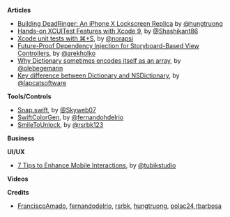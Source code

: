 **Articles**

* [Building DeadRinger: An iPhone X Lockscreen Replica](https://medium.com/@hungtruong/introducing-deadringer-an-iphone-x-lockscreen-replica-9a3e613c833c) by [@hungtruong](https://twitter.com/hungtruong/)
* [Hands-on XCUITest Features with Xcode 9](https://medium.com/xcblog/hands-on-xcuitest-features-with-xcode-9-eb4d00be2781), by [@Shashikant86](https://twitter.com/Shashikant86)
* [Xcode unit tests with ⌘+S](https://medium.com/@londeix/xcode-unit-tests-with-s-13f0deaed501), by [@norapsi](https://twitter.com/norapsi)
* [Future-Proof Dependency Injection for Storyboard-Based View Controllers](http://holko.pl/2017/12/06/future-proof-dependency-injection/), by [@arekholko](https://twitter.com/arekholko)
* [Why Dictionary sometimes encodes itself as an array](https://oleb.net/blog/2017/12/dictionary-codable-array/), by [@olebegemann](https://twitter.com/olebegemann)
* [Key difference between Dictionary and NSDictionary](http://lapcatsoftware.com/articles/key-difference.html), by [@lapcatsoftware](https://twitter.com/lapcatsoftware)

**Tools/Controls**

* [Snap.swift](https://github.com/skyweb07/Snap.swift), by [@Skyweb07](https://twitter.com/Skyweb07)
* [SwiftColorGen](https://github.com/fernandodelrio/SwiftColorGen), by [@fernandohdelrio](https://twitter.com/fernandohdelrio)
* [SmileToUnlock](https://github.com/rsrbk/SmileToUnlock), by [@rsrbk123](https://twitter.com/rsrbk123)

**Business**



**UI/UX**

* [7 Tips to Enhance Mobile Interactions](https://tubikstudio.com/7-tips-to-enhance-mobile-interactions/), by [@tubikstudio](https://twitter.com/tubikstudio)



**Videos**



**Credits**

* [FranciscoAmado](https://github.com/FranciscoAmado), [fernandodelrio](https://github.com/fernandodelrio), [rsrbk](https://github.com/rsrbk), [hungtruong](https://github.com/hungtruong), [polac24](https://github.com/polac24),[rbarbosa](https://github.com/rbarbosa)
